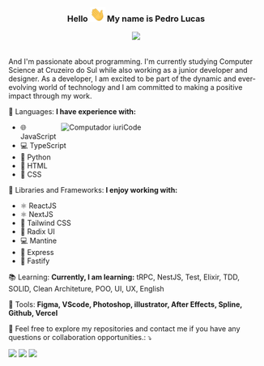 <h3 align="center">
  Hello <img src="https://raw.githubusercontent.com/ABSphreak/ABSphreak/master/gifs/Hi.gif" width="30" />
  My name is Pedro Lucas  
</h3>

<div align="center">
  <a href="https://www.youtube.com/watch?v=dQw4w9WgXcQ"><img src="https://user-images.githubusercontent.com/73097560/115834477-dbab4500-a447-11eb-908a-139a6edaec5c.gif"></a>
</div>


<br/>

<p align="left"> 
  And I'm passionate about programming. I'm currently studying Computer Science at Cruzeiro do Sul while also working as a junior developer and designer.
  As a developer, I am excited to be part of the dynamic and ever-evolving world of technology and I am committed to making a positive impact through my work.
</p>


<p align="left">
  🦄 Languages: <strong>I have experience with:</strong>
</p>

<img src="https://raw.githubusercontent.com/MicaelliMedeiros/micaellimedeiros/master/image/computer-illustration.png" min-width="400px" max-width="400px" width="400px" align="right" alt="Computador iuriCode">

<ul align="left">
  <li>🌐 JavaScript</li>
  <li>💻 TypeScript</li>
  <li>🐍 Python</li>
  <li>🎨 HTML</li>
  <li>🎨 CSS</li>
</ul>  


<p align="left">
  🚀 Libraries and Frameworks: <strong>I enjoy working with:</strong>
</p>

<ul align="left">
  <li>⚛️ ReactJS</li>
  <li>⚛️ NextJS</li>
  <li>🎨 Tailwind CSS</li>
  <li>🎨 Radix UI</li>
  <li>💻 Mantine</li>
  <li>🚀 Express</li>
  <li>🚀 Fastify</li>
</ul>  

<p align="left">
  📚 Learning: <strong>Currently, I am learning:</strong> 
  tRPC, NestJS, Test, Elixir, TDD, SOLID, Clean Architeture, POO, UI, UX, English
</p>
<p align="left">
  💼 Tools: <strong>Figma, VScode, Photoshop, illustrator, After Effects, Spline, Github, Vercel</strong>
</p>

<p align="left">
  💌 Feel free to explore my repositories and contact me if you have any questions or collaboration opportunities.: ⤵️
</p>

<p align="left">
  <a href="mailto:pdrolucas.contato@gmail.com" alt="Gmail">
  <img src="https://img.shields.io/badge/-Gmail-FF0000?style=flat-square&labelColor=FF0000&logo=gmail&logoColor=white&link=mailto:pdrolucas.contato@gmail.com" /></a>

  <a href="https://api.whatsapp.com/send?phone=5531983279035" alt="WhatsApp">
  <img src="https://img.shields.io/badge/-WhatsApp-25d366?style=flat-square&labelColor=25d366&logo=whatsapp&logoColor=white&link=https://api.whatsapp.com/send?phone=5531983279035"/></a>

  <a href="https://instagram.com/pdroluccax?igshid=ZDdkNTZiNTM=" alt="Instagram">
  <img src="https://img.shields.io/badge/-Instagram-DF0174?style=flat-square&labelColor=DF0174&logo=instagram&logoColor=white&link=https://instagram.com/pdroluccax?igshid=ZDdkNTZiNTM="/></a>
</p>  

